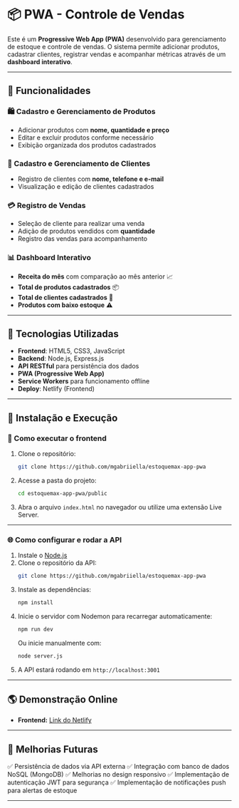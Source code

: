 # 📦 PWA - Controle de Vendas

Este é um **Progressive Web App (PWA)** desenvolvido para gerenciamento de estoque e controle de vendas. O sistema permite adicionar produtos, cadastrar clientes, registrar vendas e acompanhar métricas através de um **dashboard interativo**.

---

## 🚀 Funcionalidades

### 🛍️ Cadastro e Gerenciamento de Produtos
- Adicionar produtos com **nome, quantidade e preço**
- Editar e excluir produtos conforme necessário
- Exibição organizada dos produtos cadastrados

### 👥 Cadastro e Gerenciamento de Clientes
- Registro de clientes com **nome, telefone e e-mail**
- Visualização e edição de clientes cadastrados

### 💳 Registro de Vendas
- Seleção de cliente para realizar uma venda
- Adição de produtos vendidos com **quantidade**
- Registro das vendas para acompanhamento

### 📊 Dashboard Interativo
- **Receita do mês** com comparação ao mês anterior 📈
- **Total de produtos cadastrados** 📦
- **Total de clientes cadastrados** 👥
- **Produtos com baixo estoque** ⚠

---

## 📲 Tecnologias Utilizadas
- **Frontend**: HTML5, CSS3, JavaScript
- **Backend**: Node.js, Express.js
- **API RESTful** para persistência dos dados
- **PWA (Progressive Web App)**
- **Service Workers** para funcionamento offline
- **Deploy**: Netlify (Frontend)

---

## 🔧 Instalação e Execução

### 📌 Como executar o frontend
1. Clone o repositório:
   ```bash
   git clone https://github.com/mgabriiella/estoquemax-app-pwa
   ```
2. Acesse a pasta do projeto:
   ```bash
   cd estoquemax-app-pwa/public
   ```
3. Abra o arquivo `index.html` no navegador ou utilize uma extensão Live Server.

---

### 🌐 Como configurar e rodar a API

1. Instale o [Node.js](https://nodejs.org/)
2. Clone o repositório da API:
   ```bash
   git clone https://github.com/mgabriiella/estoquemax-app-pwa
   ```
3. Instale as dependências:
   ```bash
   npm install
   ```
4. Inicie o servidor com Nodemon para recarregar automaticamente:
   ```bash
   npm run dev
   ```
   Ou inicie manualmente com:
   ```bash
   node server.js
   ```
5. A API estará rodando em `http://localhost:3001`

---

## 🌎 Demonstração Online
- **Frontend:** [Link do Netlify](estoquemax-app.netlify.app)
---

## 📌 Melhorias Futuras
✅ Persistência de dados via API externa
✅ Integração com banco de dados NoSQL (MongoDB)
✅ Melhorias no design responsivo
✅ Implementação de autenticação JWT para segurança
✅ Implementação de notificações push para alertas de estoque

---



